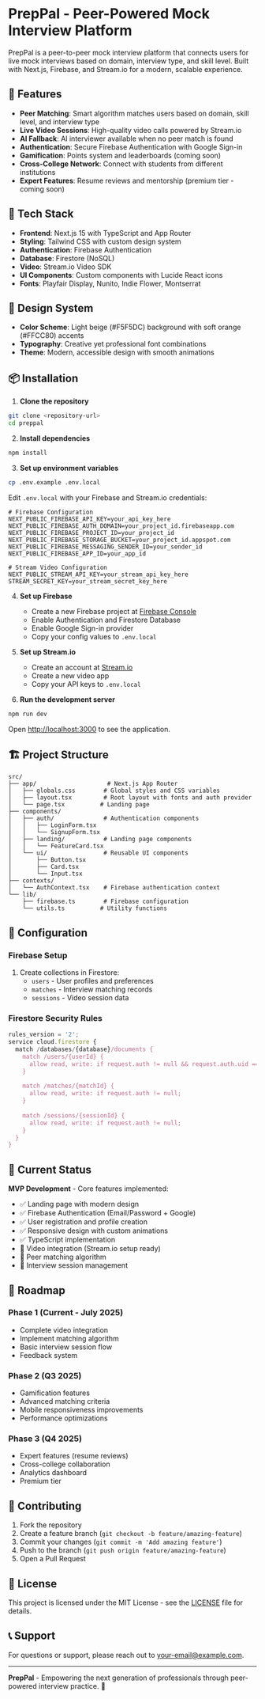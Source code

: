 # PrepPal - Peer-Powered Mock Interview Platform

PrepPal is a peer-to-peer mock interview platform that connects users for live mock interviews based on domain, interview type, and skill level. Built with Next.js, Firebase, and Stream.io for a modern, scalable experience.

## 🌟 Features

- **Peer Matching**: Smart algorithm matches users based on domain, skill level, and interview type
- **Live Video Sessions**: High-quality video calls powered by Stream.io
- **AI Fallback**: AI interviewer available when no peer match is found
- **Authentication**: Secure Firebase Authentication with Google Sign-in
- **Gamification**: Points system and leaderboards (coming soon)
- **Cross-College Network**: Connect with students from different institutions
- **Expert Features**: Resume reviews and mentorship (premium tier - coming soon)

## 🚀 Tech Stack

- **Frontend**: Next.js 15 with TypeScript and App Router
- **Styling**: Tailwind CSS with custom design system
- **Authentication**: Firebase Authentication
- **Database**: Firestore (NoSQL)
- **Video**: Stream.io Video SDK
- **UI Components**: Custom components with Lucide React icons
- **Fonts**: Playfair Display, Nunito, Indie Flower, Montserrat

## 🎨 Design System

- **Color Scheme**: Light beige (#F5F5DC) background with soft orange (#FFCC80) accents
- **Typography**: Creative yet professional font combinations
- **Theme**: Modern, accessible design with smooth animations

## 📦 Installation

1. **Clone the repository**
```bash
git clone <repository-url>
cd preppal
```

2. **Install dependencies**
```bash
npm install
```

3. **Set up environment variables**
```bash
cp .env.example .env.local
```

Edit `.env.local` with your Firebase and Stream.io credentials:

```env
# Firebase Configuration
NEXT_PUBLIC_FIREBASE_API_KEY=your_api_key_here
NEXT_PUBLIC_FIREBASE_AUTH_DOMAIN=your_project_id.firebaseapp.com
NEXT_PUBLIC_FIREBASE_PROJECT_ID=your_project_id
NEXT_PUBLIC_FIREBASE_STORAGE_BUCKET=your_project_id.appspot.com
NEXT_PUBLIC_FIREBASE_MESSAGING_SENDER_ID=your_sender_id
NEXT_PUBLIC_FIREBASE_APP_ID=your_app_id

# Stream Video Configuration
NEXT_PUBLIC_STREAM_API_KEY=your_stream_api_key_here
STREAM_SECRET_KEY=your_stream_secret_key_here
```

4. **Set up Firebase**
   - Create a new Firebase project at [Firebase Console](https://console.firebase.google.com/)
   - Enable Authentication and Firestore Database
   - Enable Google Sign-in provider
   - Copy your config values to `.env.local`

5. **Set up Stream.io**
   - Create an account at [Stream.io](https://getstream.io/)
   - Create a new video app
   - Copy your API keys to `.env.local`

6. **Run the development server**
```bash
npm run dev
```

Open [http://localhost:3000](http://localhost:3000) to see the application.

## 🏗️ Project Structure

```
src/
├── app/                    # Next.js App Router
│   ├── globals.css        # Global styles and CSS variables
│   ├── layout.tsx         # Root layout with fonts and auth provider
│   └── page.tsx          # Landing page
├── components/
│   ├── auth/              # Authentication components
│   │   ├── LoginForm.tsx
│   │   └── SignupForm.tsx
│   ├── landing/           # Landing page components
│   │   └── FeatureCard.tsx
│   └── ui/                # Reusable UI components
│       ├── Button.tsx
│       ├── Card.tsx
│       └── Input.tsx
├── contexts/
│   └── AuthContext.tsx    # Firebase authentication context
└── lib/
    ├── firebase.ts        # Firebase configuration
    └── utils.ts          # Utility functions
```

## 🔧 Configuration

### Firebase Setup
1. Create collections in Firestore:
   - `users` - User profiles and preferences
   - `matches` - Interview matching records
   - `sessions` - Video session data

### Firestore Security Rules
```javascript
rules_version = '2';
service cloud.firestore {
  match /databases/{database}/documents {
    match /users/{userId} {
      allow read, write: if request.auth != null && request.auth.uid == userId;
    }
    
    match /matches/{matchId} {
      allow read, write: if request.auth != null;
    }
    
    match /sessions/{sessionId} {
      allow read, write: if request.auth != null;
    }
  }
}
```

## 🎯 Current Status

**MVP Development** - Core features implemented:
- ✅ Landing page with modern design
- ✅ Firebase Authentication (Email/Password + Google)
- ✅ User registration and profile creation
- ✅ Responsive design with custom animations
- ✅ TypeScript implementation
- 🔄 Video integration (Stream.io setup ready)
- 🔄 Peer matching algorithm
- 🔄 Interview session management

## 📅 Roadmap

### Phase 1 (Current - July 2025)
- Complete video integration
- Implement matching algorithm
- Basic interview session flow
- Feedback system

### Phase 2 (Q3 2025)
- Gamification features
- Advanced matching criteria
- Mobile responsiveness improvements
- Performance optimizations

### Phase 3 (Q4 2025)
- Expert features (resume reviews)
- Cross-college collaboration
- Analytics dashboard
- Premium tier

## 🤝 Contributing

1. Fork the repository
2. Create a feature branch (`git checkout -b feature/amazing-feature`)
3. Commit your changes (`git commit -m 'Add amazing feature'`)
4. Push to the branch (`git push origin feature/amazing-feature`)
5. Open a Pull Request

## 📝 License

This project is licensed under the MIT License - see the [LICENSE](LICENSE) file for details.

## 📞 Support

For questions or support, please reach out to [your-email@example.com](mailto:your-email@example.com).

---

**PrepPal** - Empowering the next generation of professionals through peer-powered interview practice. 🚀
